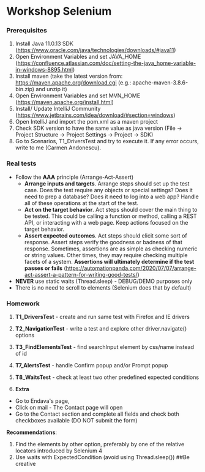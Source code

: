 # Workshop Selenium #

### Prerequisites
 1. Install Java 11.0.13 SDK (https://www.oracle.com/java/technologies/downloads/#java11)
 2. Open Environment Variables and set JAVA_HOME (https://confluence.atlassian.com/doc/setting-the-java_home-variable-in-windows-8895.html)
 3. Install maven (take the latest version from: https://maven.apache.org/download.cgi (e.g.: apache-maven-3.8.6-bin.zip) and unzip it)
 4. Open Environment Variables and set MVN_HOME (https://maven.apache.org/install.html)
 5. Install/ Update IntelliJ Community (https://www.jetbrains.com/idea/download/#section=windows)
 6. Open IntelliJ and import the pom.xml as a maven project
 7. Check SDK version to have the same value as java version (File -> Project Structure -> Project Settings -> Project -> SDK)
 8. Go to Scenarios, T1_DriversTest and try to execute it. If any error occurs, write to me (Carmen Andonescu).

### Real tests
- Follow the **AAA** principle (Arrange-Act-Assert) 
	* **Arrange inputs and targets**. Arrange steps should set up the test case. Does the test require any objects or special settings? Does it need to prep a database? Does it need to log into a web app? Handle all of these operations at the start of the test.
	* **Act on the target behavior**. Act steps should cover the main thing to be tested. This could be calling a function or method, calling a REST API, or interacting with a web page. Keep actions focused on the target behavior.
	* **Assert expected outcomes**. Act steps should elicit some sort of response. Assert steps verify the goodness or badness of that response. Sometimes, assertions are as simple as checking numeric or string values. Other times, they may require checking multiple facets of a system. **Assertions will ultimately determine if the test passes or fails** (https://automationpanda.com/2020/07/07/arrange-act-assert-a-pattern-for-writing-good-tests/)
- **NEVER** use static waits (Thread.sleep) - DEBUG/DEMO purposes only
- There is no need to scroll to elements (Selenium does that by default)

### Homework
1. **T1_DriversTest** - create and run same test with Firefox and IE drivers
2. **T2_NavigationTest** - write a test and explore other driver.navigate() options
3. **T3_FindElementsTest** - find searchInput element by css/name instead of id
4. **T7_AlertsTest** - handle Confirm popup and/or Prompt popup
5. **T8_WaitsTest** - check at least two other predefined expected conditions


6. **Extra**
* Go to Endava's page, 
* Click on mail - The Contact page will open
* Go to the Contact section and complete all fields and check both checkboxes available
   (DO NOT submit the form)
   
**Recommendations**:
   1. Find the elements by other option, preferably by one of the relative locators introduced by Selenium 4
   2. Use waits with ExpectedCondition (avoid using Thread.sleep())
##Be creative    
